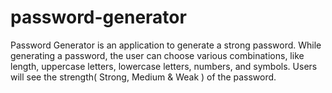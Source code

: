 # password-generator
Password Generator is an application to generate a strong password. While generating a password, the user can choose various combinations, like length, uppercase letters, lowercase letters, numbers, and symbols. Users will see the strength( Strong, Medium &amp; Weak ) of the password.
